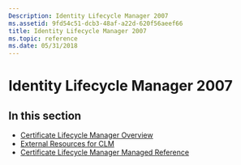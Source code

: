 ```yaml
---
Description: Identity Lifecycle Manager 2007
ms.assetid: 9fd54c51-dcb3-48af-a22d-620f56aeef66
title: Identity Lifecycle Manager 2007
ms.topic: reference
ms.date: 05/31/2018
---
```


# Identity Lifecycle Manager 2007

## In this section

-   [Certificate Lifecycle Manager Overview](/previous-versions/windows/desktop/forefront-2010/bb468065(v=vs.100))
-   [External Resources for CLM](/previous-versions/windows/desktop/forefront-2010/bb540653(v=vs.100))
-   [Certificate Lifecycle Manager Managed Reference](/previous-versions/windows/desktop/legacy/bb456693(v=vs.85))

 

 